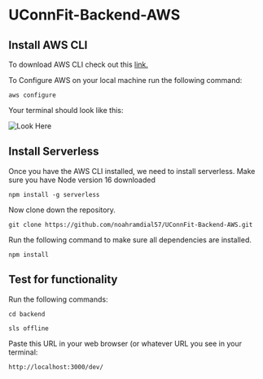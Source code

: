 # UConnFit-Backend-AWS

## Install AWS CLI
To download AWS CLI check out this [link.](https://docs.aws.amazon.com/cli/latest/userguide/getting-started-install.html)

To Configure AWS on your local machine run the following command:

```
aws configure
```

Your terminal should look like this:

![Look Here](https://miro.medium.com/max/1400/1*56pF8cszs0sK2KP_6hyW4Q.png)

## Install Serverless
Once you have the AWS CLI installed, we need to install serverless. Make sure you have Node version 16 downloaded

```
npm install -g serverless
```

Now clone down the repository.

```
git clone https://github.com/noahramdial57/UConnFit-Backend-AWS.git
```

Run the following command to make sure all dependencies are installed.

```
npm install
```

## Test for functionality
Run the following commands:

```
cd backend
```

```
sls offline
```

Paste this URL in your web browser (or whatever URL you see in your terminal:
```
http://localhost:3000/dev/
```
